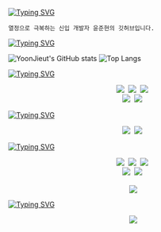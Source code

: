 <!-- 인트로 -->
[![Typing SVG](https://readme-typing-svg.demolab.com?font=Anta&size=28&duration=2200&pause=5000&color=00D9F7&center=true&vCenter=true&width=435&lines=Hello+I'm+YoonJieut)](https://git.io/typing-svg)
<!-- 간단 자기 소개 -->
```
열정으로 극복하는 신입 개발자 윤준현의 깃허브입니다.
```
<!-- 깃허브, 사용 스택 표 -->
[![Typing SVG](https://readme-typing-svg.demolab.com?font=Anta&duration=2200&pause=3000&color=00D9F7&center=true&vCenter=true&repeat=false&width=435&lines=My+Stats)](https://git.io/typing-svg)

![YoonJieut's GitHub stats](https://github-readme-stats.vercel.app/api?username=YoonJieut&show_icons=true&bg_color=00000000&hide_border=true&icon_color=00D9F7FF&Title_color=00D9F7FF)
![Top Langs](https://github-readme-stats.vercel.app/api/top-langs/?username=yoonjieut&layout=compact)


<!-- 주력 스택 -->
[![Typing SVG](https://readme-typing-svg.demolab.com?font=Anta&duration=2200&pause=3000&color=00D9F7&center=true&vCenter=true&repeat=false&width=435&lines=Stacks)](https://git.io/typing-svg)
<div align="center">
  <img src="https://img.shields.io/badge/react-20232a.svg?style=for-the-badge&logo=react&logoColor=61DAFB" />&nbsp
  <img src="https://img.shields.io/badge/javascript-F7DF1E.svg?style=for-the-badge&logo=javascript&logoColor=20232a" />&nbsp
  <img src="https://img.shields.io/badge/html5-E34F26.svg?style=for-the-badge&logo=html5&logoColor=white" />&nbsp
</div>

<div align="center">
  <img src="https://img.shields.io/badge/tailwindcss-1daabb.svg?style=for-the-badge&logo=tailwind-css&logoColor=white" />&nbsp
  <img src="https://img.shields.io/badge/css3-1572B6.svg?style=for-the-badge&logo=css3&logoColor=white" />&nbsp
</div>


<!-- 공부중 -->
[![Typing SVG](https://readme-typing-svg.demolab.com?font=Anta&duration=2200&pause=3000&color=00D9F7&center=true&vCenter=true&repeat=false&width=435&lines=Studying)](https://git.io/typing-svg)

<div align="center">
  <img src="https://img.shields.io/badge/typescript-007ACC.svg?style=for-the-badge&logo=typescript&logoColor=white" />&nbsp
  <img src="https://img.shields.io/badge/python-3670A0?style=for-the-badge&logo=python&logoColor=ffdd54" />&nbsp
</div>


<!-- 툴 -->
[![Typing SVG](https://readme-typing-svg.demolab.com?font=Anta&duration=2200&pause=3000&color=00D9F7&center=true&vCenter=true&repeat=false&width=435&lines=Tools)](https://git.io/typing-svg)

<div align="center">
  <img src="https://img.shields.io/badge/git-F05033.svg?style=for-the-badge&logo=git&logoColor=white" />&nbsp
  <img src="https://img.shields.io/badge/github-181717.svg?style=for-the-badge&logo=github&logoColor=white" />&nbsp
  <img src="https://img.shields.io/badge/Notion-F3F3F3.svg?style=for-the-badge&logo=notion&logoColor=black" />&nbsp
</div>

<div align="center">
  <img src="https://img.shields.io/badge/adobe%20photoshop-08253c.svg?style=for-the-badge&logo=adobe%20photoshop&logoColor=37abff" />&nbsp
  <img src="https://img.shields.io/badge/figma-F24E1E.svg?style=for-the-badge&logo=figma&logoColor=white" />&nbsp
</div>

<br>

<div align="center">
  <img src="https://img.shields.io/badge/VSCode-2C2C32.svg?style=for-the-badge&logo=visual-studio-code&logoColor=22ABF3" />
</div>

<!-- contact -->
[![Typing SVG](https://readme-typing-svg.demolab.com?font=Anta&duration=2200&pause=3000&color=00D9F7&center=true&vCenter=true&repeat=false&width=435&lines=Contact)](https://git.io/typing-svg)
<div align="center">
  <a href="mailto:yoonjieut@gmail.com">
    <img
      src="https://img.shields.io/badge/yoonjieut@gmail.com-D14836?style=for-the-badge&logo=gmail&logoColor=white"/>
  </a>
</div>

